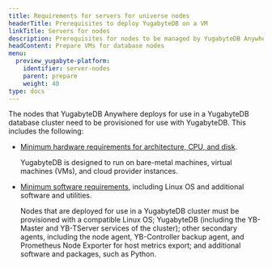 ```yaml
---
title: Requirements for servers for universe nodes
headerTitle: Prerequisites to deploy YugabyteDB on a VM
linkTitle: Servers for nodes
description: Prerequisites for nodes to be managed by YugabyteDB Anywhere.
headContent: Prepare VMs for database nodes
menu:
  preview_yugabyte-platform:
    identifier: server-nodes
    parent: prepare
    weight: 40
type: docs
---
```


The nodes that YugabyteDB Anywhere deploys for use in a YugabyteDB database cluster need to be provisioned for use with YugabyteDB. This includes the following:

- [Minimum hardware requirements for architecture, CPU, and disk](../server-nodes-hardware/).

    YugabyteDB is designed to run on bare-metal machines, virtual machines (VMs), and cloud provider instances.

- [Minimum software requirements](../server-nodes-software/), including Linux OS and additional software and utilities.

    Nodes that are deployed for use in a YugabyteDB cluster must be provisioned with a compatible Linux OS; YugabyteDB (including the YB-Master and YB-TServer services of the cluster); other secondary agents, including the node agent, YB-Controller backup agent, and Prometheus Node Exporter for host metrics export; and additional software and packages, such as Python.
